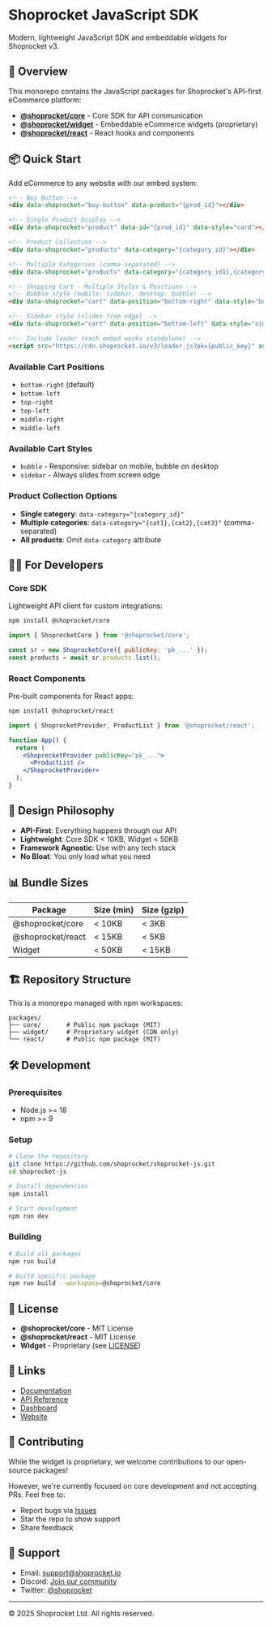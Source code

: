 # Shoprocket JavaScript SDK

Modern, lightweight JavaScript SDK and embeddable widgets for Shoprocket v3.

## 🚀 Overview

This monorepo contains the JavaScript packages for Shoprocket's API-first eCommerce platform:

- **[@shoprocket/core](packages/core)** - Core SDK for API communication
- **[@shoprocket/widget](packages/widget)** - Embeddable eCommerce widgets (proprietary)
- **[@shoprocket/react](packages/react)** - React hooks and components

## 📦 Quick Start

Add eCommerce to any website with our embed system:

```html
<!-- Buy Button -->
<div data-shoprocket="buy-button" data-product="{prod_id}"></div>

<!-- Single Product Display -->
<div data-shoprocket="product" data-id="{prod_id}" data-style="card"></div>

<!-- Product Collection -->
<div data-shoprocket="products" data-category="{category_id}"></div>

<!-- Multiple Categories (comma-separated) -->
<div data-shoprocket="products" data-category="{category_id1},{category_id2}"></div>

<!-- Shopping Cart - Multiple Styles & Positions -->
<!-- Bubble style (mobile: sidebar, desktop: bubble) -->
<div data-shoprocket="cart" data-position="bottom-right" data-style="bubble"></div>

<!-- Sidebar style (slides from edge) -->
<div data-shoprocket="cart" data-position="bottom-left" data-style="sidebar"></div>

<!-- Include loader (each embed works standalone) -->
<script src="https://cdn.shoprocket.io/v3/loader.js?pk={public_key}" async></script>
```

### Available Cart Positions
- `bottom-right` (default)
- `bottom-left`
- `top-right` 
- `top-left`
- `middle-right`
- `middle-left`

### Available Cart Styles
- `bubble` - Responsive: sidebar on mobile, bubble on desktop
- `sidebar` - Always slides from screen edge

### Product Collection Options
- **Single category**: `data-category="{category_id}"`
- **Multiple categories**: `data-category="{cat1},{cat2},{cat3}"` (comma-separated)
- **All products**: Omit `data-category` attribute

## 👩‍💻 For Developers

### Core SDK

Lightweight API client for custom integrations:

```bash
npm install @shoprocket/core
```

```javascript
import { ShoprocketCore } from '@shoprocket/core';

const sr = new ShoprocketCore({ publicKey: 'pk_...' });
const products = await sr.products.list();
```

### React Components

Pre-built components for React apps:

```bash
npm install @shoprocket/react
```

```jsx
import { ShoprocketProvider, ProductList } from '@shoprocket/react';

function App() {
  return (
    <ShoprocketProvider publicKey="pk_...">
      <ProductList />
    </ShoprocketProvider>
  );
}
```

## 🎯 Design Philosophy

- **API-First**: Everything happens through our API
- **Lightweight**: Core SDK < 10KB, Widget < 50KB
- **Framework Agnostic**: Use with any tech stack
- **No Bloat**: You only load what you need

## 📊 Bundle Sizes

| Package | Size (min) | Size (gzip) |
|---------|-----------|-------------|
| @shoprocket/core | < 10KB | < 3KB |
| @shoprocket/react | < 15KB | < 5KB |
| Widget | < 50KB | < 15KB |

## 🏗️ Repository Structure

This is a monorepo managed with npm workspaces:

```
packages/
├── core/       # Public npm package (MIT)
├── widget/     # Proprietary widget (CDN only)
└── react/      # Public npm package (MIT)
```

## 🛠️ Development

### Prerequisites

- Node.js >= 18
- npm >= 9

### Setup

```bash
# Clone the repository
git clone https://github.com/shoprocket/shoprocket-js.git
cd shoprocket-js

# Install dependencies
npm install

# Start development
npm run dev
```

### Building

```bash
# Build all packages
npm run build

# Build specific package
npm run build --workspace=@shoprocket/core
```

## 📄 License

- **@shoprocket/core** - MIT License
- **@shoprocket/react** - MIT License  
- **Widget** - Proprietary (see [LICENSE](packages/widget/LICENSE))

## 🔗 Links

- [Documentation](https://docs.shoprocket.io)
- [API Reference](https://api.shoprocket.io/docs)
- [Dashboard](https://app.shoprocket.io)
- [Website](https://shoprocket.io)

## 🤝 Contributing

While the widget is proprietary, we welcome contributions to our open-source packages! 

However, we're currently focused on core development and not accepting PRs. Feel free to:
- Report bugs via [Issues](https://github.com/shoprocket/shoprocket-js/issues)
- Star the repo to show support
- Share feedback

## 💬 Support

- Email: support@shoprocket.io
- Discord: [Join our community](https://discord.gg/shoprocket)
- Twitter: [@shoprocket](https://twitter.com/shoprocket)

---

© 2025 Shoprocket Ltd. All rights reserved.